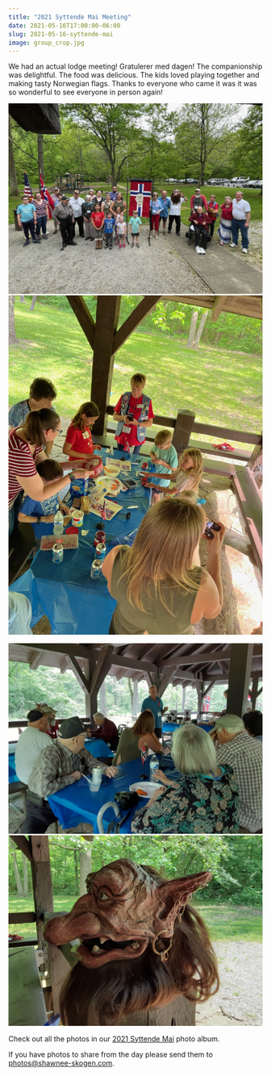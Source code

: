 ```yaml
---
title: "2021 Syttende Mai Meeting"
date: 2021-05-16T17:00:00-06:00
slug: 2021-05-16-syttende-mai
image: group_crop.jpg
---
```


We had an actual lodge meeting!  Gratulerer med dagen!  The companionship was delightful.  The food was delicious.  The kids loved playing together and making tasty Norwegian flags.  Thanks to everyone who came it was it was so wonderful to see everyone in person again!

![Group Photo](group.jpg)
![Kids' Edible Craft](kids.jpg)

![Mike's Story Time](storytelling.jpg)
![Ron's Awesome Troll Mask](troll.jpg)

Check out all the photos in our [2021 Syttende Mai](https://www.icloud.com/sharedalbum/#B0o59UlCqi9YJZ) photo album.

If you have photos to share from the day please send them to [photos@shawnee-skogen.com](mailto:photos@shawnee-skogen.com?subject=Syttende%20Mai%20Photos).
